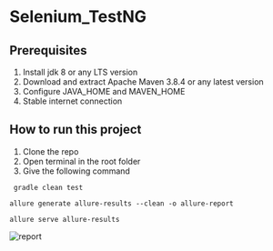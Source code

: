 # Selenium_TestNG
## Prerequisites

1. Install jdk 8 or any LTS version
2. Download and extract Apache Maven 3.8.4 or any latest version
3. Configure JAVA_HOME and MAVEN_HOME
4. Stable internet connection

## How to run this project

1. Clone the repo
2. Open terminal in the root folder
3. Give the following command

```
 gradle clean test
```
```
allure generate allure-results --clean -o allure-report
```
```
allure serve allure-results
```


![report](https://user-images.githubusercontent.com/96485899/153417290-e2cebca3-dbd7-4f0f-b132-91717e97d6f8.PNG)
